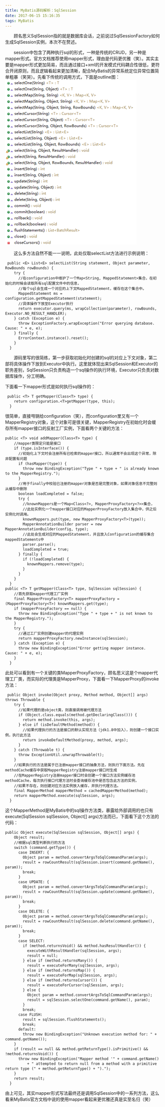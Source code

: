 ```yaml
---
title: MyBatis源码解析：SqlSession
date: 2017-06-15 15:16:35
tags: MyBatis
---
```

　　顾名思义SqlSession指的就是数据库会话，之前说过SqlSessionFactory如何生成SqlSession实例，本次不在赘述。

　　session中包含了两种执行sql的形式，一种是传统的CRUD，另一种是mapper形式。官方文档推荐使用mapper形式，理由是代码更优雅（笑）。其实主要是mapper形式更加简易，而且通过接口+xml的开发模式代码耦合性很低，更符合开闭原则，而且逻辑看起来更加清晰，配合MyBatis的异常系统定位异常位置简单粗暴（笑哭）。先看下传统的调用方式，下面是outline图：
![](/images/mybatis_6.png)
<!-- more -->
　　这么多方法自然不能一一说明，此处仅取selectList方法进行示例说明：

	 public <E> List<E> selectList(String statement, Object parameter, RowBounds rowBounds) {
	    try {
	      //在configuration中维护了一个Map<String, MappedStatement>集合，在初始化的时候会读取所有sql配置文件中的信息，
	      //每个sql会生成一个对应的上下文MappedStatement，缓存在这个集合中。
	      MappedStatement ms = configuration.getMappedStatement(statement);
	      //具体操作下放至Executor执行
	      return executor.query(ms, wrapCollection(parameter), rowBounds, Executor.NO_RESULT_HANDLER);
	    } catch (Exception e) {
	      throw ExceptionFactory.wrapException("Error querying database.  Cause: " + e, e);
	    } finally {
	      ErrorContext.instance().reset();
	    }
	  }
　　源码里写的很简练，第一步获取初始化时创建的sql的对应上下文对象，第二部将具体操作下放到Executor中执行。这里就体现出来SqlSession和Executor的职务差别，SqlSession只负责构造一个sql操作的执行环境，Executor只负责对数据库操作，分工明确。

下面看一下mapper形式是如何执行sql操作的：

	 public <T> T getMapper(Class<T> type) {
	    return configuration.<T>getMapper(type, this);
	  }

很简单，直接甩锅给configuration（笑），而configuration里又有一个MapperRegistry对象，这个对象可是很关键，MapperRegistry在初始化时会缓存所有mapper接口的反射工厂实例，下面看两个关键的方法：

	public <T> void addMapper(Class<T> type) {
	    //mapper类限定只能是接口
	    if (type.isInterface()) {
	      //初始化上下文时会注册所有已检索的mapper接口，所以通常不会出现这个异常，除非配置有问题
	      if (hasMapper(type)) {
	        throw new BindingException("Type " + type + " is already known to the MapperRegistry.");
	      }
	      //用于finally中校验已注册的mapper对象是否是完整对象，如果对象信息不完整则从缓存中删除
	      boolean loadCompleted = false;
	      try {
	    	//knownMappers是一个Map<Class<?>, MapperProxyFactory<?>>集合，
	    	//此处实例化一个mapper接口对应的MapperProxyFactory放入集合中，供之后实例化时调用。
	        knownMappers.put(type, new MapperProxyFactory<T>(type));
	        MapperAnnotationBuilder parser = new MapperAnnotationBuilder(config, type);
	        //此处会生成对应的MappedStatement，并且放入Configuration的缓存集合mappedStatements中
	        parser.parse();
	        loadCompleted = true;
	      } finally {
	        if (!loadCompleted) {
	          knownMappers.remove(type);
	        }
	      }
	    }
	  }
	public <T> T getMapper(Class<T> type, SqlSession sqlSession) {
		//首先获取mapper代理工厂实例
	    final MapperProxyFactory<T> mapperProxyFactory = (MapperProxyFactory<T>) knownMappers.get(type);
	    if (mapperProxyFactory == null) {
	      throw new BindingException("Type " + type + " is not known to the MapperRegistry.");
	    }
	    try {
	      //通过工厂实例创建mapper的代理实例
	      return mapperProxyFactory.newInstance(sqlSession);
	    } catch (Exception e) {
	      throw new BindingException("Error getting mapper instance. Cause: " + e, e);
	    }
	  }

此处可以看到有一个关键的类MapperProxyFactory，顾名思义这是个mapper代理工厂类，而实际的代理类是MapperProxy，下面看一下MapperProxy的invoke方法：

	 public Object invoke(Object proxy, Method method, Object[] args) throws Throwable {
	    try {
	      //如果代理的是object类，则直接调用被代理方法
	      if (Object.class.equals(method.getDeclaringClass())) {
	        return method.invoke(this, args);
	      } else if (isDefaultMethod(method)) {
	    	//如果代理执行的方法是接口的默认实现方法（jdk1.8中加入），则创建一个接口实例，执行此方法
	        return invokeDefaultMethod(proxy, method, args);
	      }
	    } catch (Throwable t) {
	      throw ExceptionUtil.unwrapThrowable(t);
	    }
	    //如果执行的方法是属于已注册mapper接口的抽象方法，则执行下面方法。先在methodCache缓存中获取MapperRegistry注册mapper接口时生成
	    //在MapperRegistry注册mapper接口时会创建一个接口方法实例缓存池methodCache，每次执行接口代理方法时会查询缓存池中是否包含此方法的实例，
	    //如果不存在，则创建对应方法实例放入缓存，并执行代理方法。
	    final MapperMethod mapperMethod = cachedMapperMethod(method);
	    return mapperMethod.execute(sqlSession, args);
	  }

这个MapperMethod是MyBatis中的sql操作方法类，暴露给外部调用的也只有execute(SqlSession sqlSession, Object[] args)方法而已，下面看下这个方法的代码：

	public Object execute(SqlSession sqlSession, Object[] args) {
	    Object result;
	    //根据sql类型判断执行的方法
	    switch (command.getType()) {
	      case INSERT: {
	    	Object param = method.convertArgsToSqlCommandParam(args);
	        result = rowCountResult(sqlSession.insert(command.getName(), param));
	        break;
	      }
	      case UPDATE: {
	        Object param = method.convertArgsToSqlCommandParam(args);
	        result = rowCountResult(sqlSession.update(command.getName(), param));
	        break;
	      }
	      case DELETE: {
	        Object param = method.convertArgsToSqlCommandParam(args);
	        result = rowCountResult(sqlSession.delete(command.getName(), param));
	        break;
	      }
	      case SELECT:
	        if (method.returnsVoid() && method.hasResultHandler()) {
	          executeWithResultHandler(sqlSession, args);
	          result = null;
	        } else if (method.returnsMany()) {
	          result = executeForMany(sqlSession, args);
	        } else if (method.returnsMap()) {
	          result = executeForMap(sqlSession, args);
	        } else if (method.returnsCursor()) {
	          result = executeForCursor(sqlSession, args);
	        } else {
	          Object param = method.convertArgsToSqlCommandParam(args);
	          result = sqlSession.selectOne(command.getName(), param);
	        }
	        break;
	      case FLUSH:
	        result = sqlSession.flushStatements();
	        break;
	      default:
	        throw new BindingException("Unknown execution method for: " + command.getName());
	    }
	    if (result == null && method.getReturnType().isPrimitive() && !method.returnsVoid()) {
	      throw new BindingException("Mapper method '" + command.getName() 
	          + " attempted to return null from a method with a primitive return type (" + method.getReturnType() + ").");
	    }
	    return result;
	  }
由上可见，其实mapper形式写法最终还是调用SqlSession中的一系列方法，这么看来MyBatis官方文档中说的使用mapper看起来更优雅还真是实至名归（笑）
